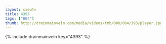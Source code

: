 ```yaml
--- 
layout: sieutv
title: 4393
tags: ["004"]
thumb: http://drainmainvein.com/media/videos/tmb/000/004/393/player.jpg
---
```

{% include drainmainvein key="4393" %} 
